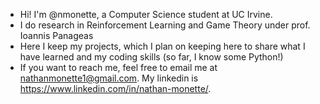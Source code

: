 - Hi! I'm @nmonette, a Computer Science student at UC Irvine. 
- I do research in Reinforcement Learning and Game Theory under prof. Ioannis Panageas
- Here I keep my projects, which I plan on keeping here to share what I have learned and my coding skills (so far, I know some Python!)
- If you want to reach me, feel free to email me at nathanmonette1@gmail.com.  My linkedin is https://www.linkedin.com/in/nathan-monette/.

<!---
nmonette/nmonette is a ✨ special ✨ repository because its `README.md` (this file) appears on your GitHub profile.
You can click the Preview link to take a look at your changes.
--->
